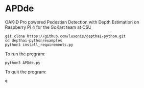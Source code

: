 # APDde
OAK-D Pro powered Pedestian Detection with Depth Estimation on Raspberry Pi 4 for the GoKart team at CSU

```
git clone https://github.com/luxonis/depthai-python.git
cd depthai-python/examples
python3 install_requirements.py
```
To run the program:
```
python3 APDde.py
```
To quit the program:
```
q
```
